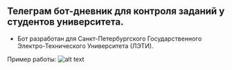 ## Телеграм бот-дневник для контроля заданий у студентов университета.

- Бот разработан для Санкт-Петербургского Государственного Электро-Технического Университета (ЛЭТИ).

Пример работы: 
![alt text](https://i.ibb.co/FKG5gWy/bandicam-2022-11-28-13-17-35-348.gif)
